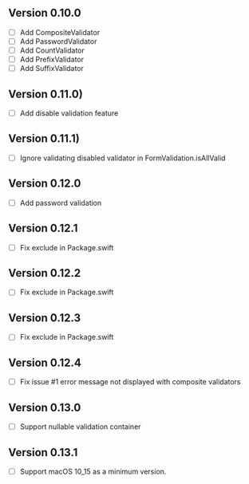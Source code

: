 
## Version 0.10.0

- [ ] Add CompositeValidator
- [ ] Add PasswordValidator
- [ ] Add CountValidator
- [ ] Add PrefixValidator
- [ ] Add SuffixValidator

## Version 0.11.0)

- [ ] Add disable validation feature

## Version 0.11.1)

- [ ] Ignore validating disabled validator in FormValidation.isAllValid

## Version 0.12.0

- [ ] Add password validation

## Version 0.12.1

- [ ] Fix exclude in Package.swift

## Version 0.12.2

- [ ] Fix exclude in Package.swift

## Version 0.12.3

- [ ] Fix exclude in Package.swift

## Version 0.12.4

- [ ] Fix issue #1 error message not displayed with composite validators

## Version 0.13.0

- [ ] Support nullable validation container

## Version 0.13.1

- [ ] Support macOS 10_15 as a minimum version.


